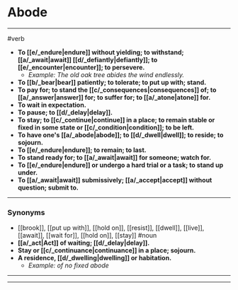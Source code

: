 # Abode
---
#verb
- **To [[e/_endure|endure]] without yielding; to withstand; [[a/_await|await]] [[d/_defiantly|defiantly]]; to [[e/_encounter|encounter]]; to persevere.**
	- _Example: The old oak tree abides the wind endlessly._
- **To [[b/_bear|bear]] patiently; to tolerate; to put up with; stand.**
- **To pay for; to stand the [[c/_consequences|consequences]] of; to [[a/_answer|answer]] for; to suffer for; to [[a/_atone|atone]] for.**
- **To wait in expectation.**
- **To pause; to [[d/_delay|delay]].**
- **To stay; to [[c/_continue|continue]] in a place; to remain stable or fixed in some state or [[c/_condition|condition]]; to be left.**
- **To have one's [[a/_abode|abode]]; to [[d/_dwell|dwell]]; to reside; to sojourn.**
- **To [[e/_endure|endure]]; to remain; to last.**
- **To stand ready for; to [[a/_await|await]] for someone; watch for.**
- **To [[e/_endure|endure]] or undergo a hard trial or a task; to stand up under.**
- **To [[a/_await|await]] submissively; [[a/_accept|accept]] without question; submit to.**
---
### Synonyms
- [[brook]], [[put up with]], [[hold on]], [[resist]], [[dwell]], [[live]], [[await]], [[wait for]], [[hold on]], [[stay]]
#noun
- **[[a/_act|Act]] of waiting; [[d/_delay|delay]].**
- **Stay or [[c/_continuance|continuance]] in a place; sojourn.**
- **A residence, [[d/_dwelling|dwelling]] or habitation.**
	- _Example: of no fixed abode_
---
---
